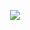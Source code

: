 <p align="center">
  <a href="https://discord.com/users/633692861715709983">
    <img src="https://lanyard.cnrad.dev/api/633692861715709983"/>
  </a>
</p>
